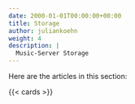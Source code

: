 ```yaml
---
date: 2000-01-01T00:00:00+00:00
title: Storage
author: juliankoehn
weight: 4
description: |
  Music-Server Storage
---
```


Here are the articles in this section:

{{< cards >}}